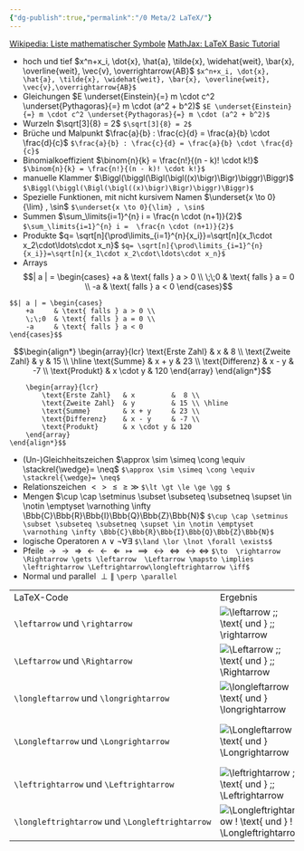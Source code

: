 ```yaml
---
{"dg-publish":true,"permalink":"/0 Meta/2 LaTeX/"}
---
```


[Wikipedia: Liste mathematischer Symbole](https://de.wikipedia.org/wiki/Liste_mathematischer_Symbole)
[MathJax: LaTeX Basic Tutorial](https://www.mathelounge.de/509545/mathjax-latex-basic-tutorial-und-referenz-deutsch)

- hoch und tief
  $x^n+x_i, \dot{x}, \hat{a}, \tilde{x}, \widehat{weit}, \bar{x}, \overline{weit}, \vec{v}, \overrightarrow{AB}$
  ```$x^n+x_i, \dot{x}, \hat{a}, \tilde{x}, \widehat{weit}, \bar{x}, \overline{weit}, \vec{v},\overrightarrow{AB}$```
- Gleichungen 
  $E \underset{Einstein}{=} m \cdot c^2 \underset{Pythagoras}{=} m \cdot (a^2 + b^2)$
    ```$E \underset{Einstein}{=} m \cdot c^2 \underset{Pythagoras}{=} m \cdot (a^2 + b^2)$```
- Wurzeln
  $\sqrt[3]{8} = 2$
  ```$\sqrt[3]{8} = 2$```
- Brüche und Malpunkt
  $\frac{a}{b} : \frac{c}{d} = \frac{a}{b} \cdot \frac{d}{c}$
```$\frac{a}{b} : \frac{c}{d} = \frac{a}{b} \cdot \frac{d}{c}$```
- Binomialkoeffizient
  $\binom{n}{k} = \frac{n!}{(n - k)! \cdot k!}$
```  $\binom{n}{k} = \frac{n!}{(n - k)! \cdot k!}$```
- manuelle Klammer
  $\Biggl(\biggl(\Bigl(\bigl((x)\bigr)\Bigr)\biggr)\Biggr)$
```$\Biggl(\biggl(\Bigl(\bigl((x)\bigr)\Bigr)\biggr)\Biggr)$```
- Spezielle Funktionen, mit nicht kursivem Namen
  $\underset{x \to 0}{\lim} , \sin$
```$\underset{x \to 0}{\lim} , \sin$```
- Summen
 $\sum_\limits{i=1}^{n} i =  \frac{n \cdot (n+1)}{2}$
 ```$\sum_\limits{i=1}^{n} i =  \frac{n \cdot (n+1)}{2}$```
- Produkte
  $q= \sqrt[n]{\prod\limits_{i=1}^{n}{x_i}}=\sqrt[n]{x_1\cdot x_2\cdot\ldots\cdot x_n}$
```$q= \sqrt[n]{\prod\limits_{i=1}^{n}{x_i}}=\sqrt[n]{x_1\cdot x_2\cdot\ldots\cdot x_n}$```
- Arrays
  $$| a | = \begin{cases}
    +a     & \text{ falls } a > 0 \\
    \;\;0  & \text{ falls } a = 0 \\
    -a     & \text{ falls } a < 0
\end{cases}$$
```
$$| a | = \begin{cases}
    +a     & \text{ falls } a > 0 \\
    \;\;0  & \text{ falls } a = 0 \\
    -a     & \text{ falls } a < 0
\end{cases}$$
```
$$\begin{align*}
    \begin{array}{lcr}
        \text{Erste Zahl}   & x         &  8 \\
        \text{Zweite Zahl}  & y         & 15 \\ \hline
        \text{Summe}        & x + y     & 23 \\
        \text{Differenz}    & x - y     & -7 \\
        \text{Produkt}      & x \cdot y & 120
    \end{array}
\end{align*}$$
```$$\begin{align*}
    \begin{array}{lcr}
        \text{Erste Zahl}   & x         &  8 \\
        \text{Zweite Zahl}  & y         & 15 \\ \hline
        \text{Summe}        & x + y     & 23 \\
        \text{Differenz}    & x - y     & -7 \\
        \text{Produkt}      & x \cdot y & 120
    \end{array}
\end{align*}$$
```
- (Un-)Gleichheitszeichen
  $\approx \sim \simeq \cong \equiv \stackrel{\wedge}= \neq$
```$\approx \sim \simeq \cong \equiv \stackrel{\wedge}= \neq$```
- Relationszeichen
  $\lt \gt \le \ge \gg$
```$\lt \gt \le \ge \gg $```
- Mengen
  $\cup \cap \setminus \subset \subseteq \subsetneq \supset \in \notin \emptyset \varnothing \infty \Bbb{C}\Bbb{R}\Bbb{I}\Bbb{Q}\Bbb{Z}\Bbb{N}$
```$\cup \cap \setminus \subset \subseteq \subsetneq \supset \in \notin \emptyset \varnothing \infty \Bbb{C}\Bbb{R}\Bbb{I}\Bbb{Q}\Bbb{Z}\Bbb{N}$```
- logische Operatoren
 $\land \lor \lnot \forall \exists$
```$\land \lor \lnot \forall \exists$```
- Pfeile
 $\to  \rightarrow \Rightarrow \gets \leftarrow  \Leftarrow \mapsto \implies \leftrightarrow \Leftrightarrow \longleftrightarrow \iff$
```$\to  \rightarrow \Rightarrow \gets \leftarrow  \Leftarrow \mapsto \implies \leftrightarrow \Leftrightarrow\longleftrightarrow \iff$```
- Normal und parallel
$\perp \parallel$
```\perp \parallel```

|   |   |   |
|---|---|---|
|LaTeX-Code|Ergebnis|Beschreibung|
|`\leftarrow` und `\rightarrow`|![\leftarrow \;\; \text{ und } \;\; \rightarrow](https://www.grund-wissen.de/informatik/latex/_images/math/67410e0fd05a1cabee30388d2a7e0dc091224875.png)|waagrechter Pfeil|
|`\Leftarrow` und `\Rightarrow`|![\Leftarrow \;\; \text{ und } \;\; \Rightarrow](https://www.grund-wissen.de/informatik/latex/_images/math/2ab568ed56393de34e48f249cba7beaba6456f94.png)|waagrechter Pfeil mit Doppelstrich|
|`\longleftarrow` und `\longrightarrow`|![\longleftarrow \text{ und } \longrightarrow](https://www.grund-wissen.de/informatik/latex/_images/math/13e291587cb1fc9322895f559f758437ab16cb32.png)|langer waagrechter Pfeil|
|`\Longleftarrow` und `\Longrightarrow`|![\Longleftarrow \text{ und } \Longrightarrow](https://www.grund-wissen.de/informatik/latex/_images/math/c9531db71994ee8d36fb375c408ae082817eedd3.png)|langer waagrechter Pfeil mit Doppelstrich|
|`\leftrightarrow` und `\Leftrightarrow`|![\leftrightarrow \;\; \text{ und } \;\; \Leftrightarrow](https://www.grund-wissen.de/informatik/latex/_images/math/8c20534be05b70d83f28c81466f14e17ed3c786a.png)|beidseitiger Pfeil|
|`\longleftrightarrow` und `\Longleftrightarrow`|![\Longleftrightarrow \! \text{ und } \! \Longleftrightarrow](https://www.grund-wissen.de/informatik/latex/_images/math/7c6e2caf4a1980ac17629a01164056993e1ed9c2.png)|langer beidseitiger Pfeil|
